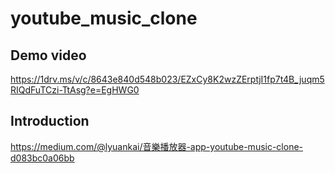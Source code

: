 # youtube_music_clone

## Demo video
https://1drv.ms/v/c/8643e840d548b023/EZxCy8K2wzZErptjI1fp7t4B_juqm5RIQdFuTCzi-TtAsg?e=EgHWG0

## Introduction
https://medium.com/@lyuankai/音樂播放器-app-youtube-music-clone-d083bc0a06bb
